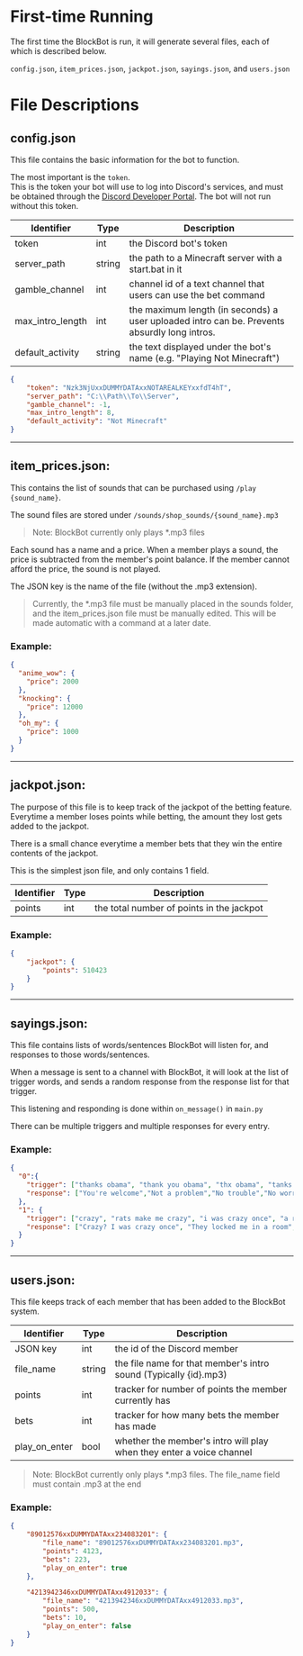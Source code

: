 # First-time Running

The first time the BlockBot is run, it will generate several files, each of which is described below.

`config.json`, `item_prices.json`, `jackpot.json`, `sayings.json`, and `users.json`

# File Descriptions
## config.json

This file contains the basic information for the bot to function. 

The most important is the `token`. 
<br>This is the token your bot will use to log into Discord's services, and must be obtained through the [Discord Developer Portal](https://discord.com/developers/applications). The bot will not run without this token.

| Identifier           | Type   | Description                                                                                  |
|----------------------|--------|----------------------------------------------------------------------------------------------|
| token                | int    | the Discord bot's token                                                                      |
| server_path          | string | the path to a Minecraft server with a start.bat in it                                        |
| gamble_channel       | int    | channel id of a text channel that users can use the bet command                              |
| max_intro_length     | int    | the maximum length (in seconds) a user uploaded intro can be. Prevents absurdly long intros. |
| default_activity     | string | the text displayed under the bot's name (e.g. "Playing Not Minecraft")                       |

```json
{
    "token": "Nzk3NjUxxDUMMYDATAxxNOTAREALKEYxxfdT4hT",
    "server_path": "C:\\Path\\To\\Server",
    "gamble_channel": -1,
    "max_intro_length": 8,
    "default_activity": "Not Minecraft"
}
```

---

## item_prices.json:

This contains the list of sounds that can be purchased using `/play {sound_name}`.

The sound files are stored under `/sounds/shop_sounds/{sound_name}.mp3`

> Note: BlockBot currently only plays *.mp3 files

Each sound has a name and a price. When a member plays a sound, the price is subtracted from the member's point balance.
If the member cannot afford the price, the sound is not played.

The JSON key is the name of the file (without the .mp3 extension).
 
> Currently, the *.mp3 file must be manually placed in the sounds folder, and the item_prices.json file 
> must be manually edited. This will be made automatic with a command at a later date.

### Example:

```json
{
  "anime_wow": {
    "price": 2000
  },
  "knocking": {
    "price": 12000
  },
  "oh_my": {
    "price": 1000
  }
}
```

---

## jackpot.json:

The purpose of this file is to keep track of the jackpot of the betting feature. 
Everytime a member loses points while betting, the amount they lost gets added to the jackpot.

There is a small chance everytime  a member bets that they win the entire contents of the jackpot.

This is the simplest json file, and only contains 1 field.

| Identifier | Type   | Description                               |
|------------|--------|-------------------------------------------|
| points     | int    | the total number of points in the jackpot |


### Example:

```json
{
    "jackpot": {
        "points": 510423
    }
}
```

---

## sayings.json:

This file contains lists of words/sentences BlockBot will listen for, and responses to those words/sentences.

When a message is sent to a channel with BlockBot, it will look at the list of trigger words, 
and sends a random response from the response list for that trigger.

This listening and responding is done within `on_message()` in `main.py`

There can be multiple triggers and multiple responses for every entry.

### Example:
```json
{
  "0":{
    "trigger": ["thanks obama", "thank you obama", "thx obama", "tanks obama", "ty obama", "thank u obama"],
    "response": ["You're welcome","Not a problem","No trouble","No worries","My pleasure","Happy to help","Not at all","Don't mention it","Anytime","No, thank you","Always glad to help","Certainly; let me know anytime I can help","It makes me happy to help","It was nothing","It's always great to be of assistance","I'm always here to help","Just ask, any time I can help","Pleased to be of assistance","Thank you, for allowing me to help","The Pleasure Is All Mine","You're so kind","You're very welcome","Absolutely","Anytime","Don't give it a second thought","Don't mention it","It's never a chore","I've got your back","Just returning the favor","No problem","No worries","Sure","You'd do the same for me","You've got it","Certainly","Customers are our first priority","Glad that I could be of assistance","I am here to serve","Happy to support the team","Just doing my job","No thanks are necessary","Not at all","Not a problem","Of course","Customer satisfaction is my goal","That's why I'm here","We aim to please","A special gift for a special person","Enjoy it, with my compliments","Happy to share","I hope you enjoy using it","I knew you'd like it","I wanted you to have it","I'm so glad you like the gift","It's just a small token","It's perfect for you","Knowing you like it is all the thanks I need","Please enjoy","Put it to good use","You deserve a treat","Of course","No problem","Don't mention it","It was nothing","By all means","No worries","That's OK","That's alright","My pleasure","You're welcome","Not at all"]
  },
  "1": {
    "trigger": ["crazy", "rats make me crazy", "i was crazy once", "a rubber room with rats","they locked me in a room, a rubber room","they locked me in a room a rubber room"],
    "response": ["Crazy? I was crazy once", "They locked me in a room", "They locked me in a room, a rubber room", "Crazy? I was crazy once. They locked me in a room, a rubber room. A rubber room with rats.", "Rats make me crazy", "Crazy?"]
  }
}
```

---

## users.json:

This file keeps track of each member that has been added to the BlockBot system.

| Identifier    | Type   | Description                                                          |
|---------------|--------|----------------------------------------------------------------------|
| JSON key      | int    | the id of the Discord member                                         |
| file_name     | string | the file name for that member's intro sound (Typically {id}.mp3)     |
| points        | int    | tracker for number of points the member currently has                |
| bets          | int    | tracker for how many bets the member has made                        |
| play_on_enter | bool   | whether the member's intro will play when they enter a voice channel |

> Note: BlockBot currently only plays *.mp3 files. The file_name field must contain .mp3 at the end

### Example:

```json
{
    "89012576xxDUMMYDATAxx234083201": {
        "file_name": "89012576xxDUMMYDATAxx234083201.mp3",
        "points": 4123,
        "bets": 223,
        "play_on_enter": true
    },

    "4213942346xxDUMMYDATAxx4912033": {
        "file_name": "4213942346xxDUMMYDATAxx4912033.mp3",
        "points": 500,
        "bets": 10,
        "play_on_enter": false
    }
}
```


